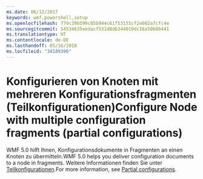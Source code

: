 ```yaml
---
ms.date: 06/12/2017
keywords: wmf,powershell,setup
ms.openlocfilehash: 779c39b590c05b944c61f53155cf2e602a7cfc4e
ms.sourcegitcommit: 54534635eedacf531d8d6344019dc16a50b8b441
ms.translationtype: HT
ms.contentlocale: de-DE
ms.lasthandoff: 05/16/2018
ms.locfileid: "34189396"
---
```

# <a name="configure-node-with-multiple-configuration-fragments-partial-configurations"></a><span data-ttu-id="98fb6-102">Konfigurieren von Knoten mit mehreren Konfigurationsfragmenten (Teilkonfigurationen)</span><span class="sxs-lookup"><span data-stu-id="98fb6-102">Configure Node with multiple configuration fragments (partial configurations)</span></span>

<span data-ttu-id="98fb6-103">WMF 5.0 hilft Ihnen, Konfigurationsdokumente in Fragmenten an einen Knoten zu übermitteln.</span><span class="sxs-lookup"><span data-stu-id="98fb6-103">WMF 5.0 helps you deliver configuration documents to a node in fragments.</span></span> <span data-ttu-id="98fb6-104">Weitere Informationen finden Sie unter [Teilkonfigurationen](https://msdn.microsoft.com/powershell/dsc/partialconfigs).</span><span class="sxs-lookup"><span data-stu-id="98fb6-104">For more information, see [Partial configurations](https://msdn.microsoft.com/powershell/dsc/partialconfigs).</span></span>
